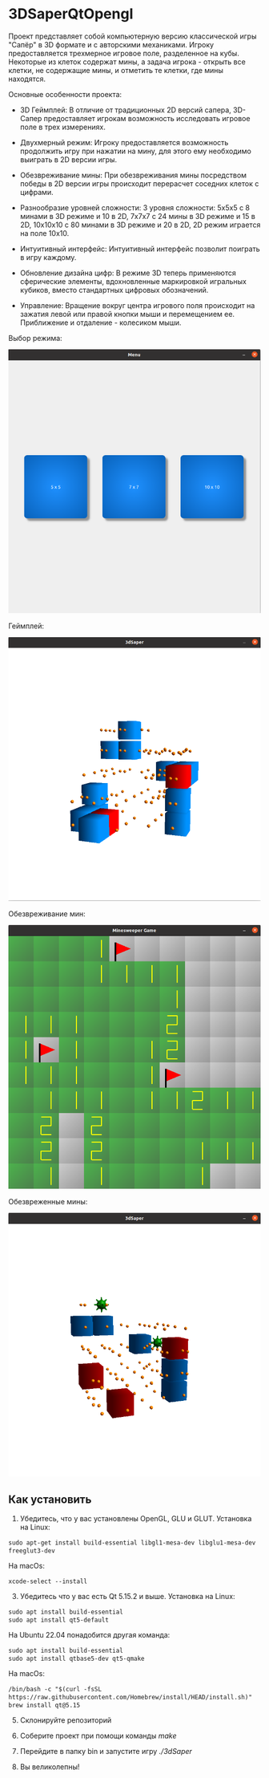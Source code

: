 # 3DSaperQtOpengl

Проект представляет собой компьютерную версию классической игры "Сапёр" в 3D формате и с авторскими механиками. Игроку предоставляется трехмерное игровое поле, разделенное на кубы. Некоторые из клеток содержат мины, а задача игрока - открыть все клетки, не содержащие мины, и отметить те клетки, где мины находятся.


Основные особенности проекта:

- 3D Геймплей: В отличие от традиционных 2D версий сапера, 3D-Сапер предоставляет игрокам возможность исследовать игровое поле в трех измерениях.

- Двухмерный режим: Игроку предоставляется возможность продолжить игру при нажатии на мину, для этого ему необходимо выиграть в 2D версии игры.

- Обезвреживание мины: При обезвреживания мины посредством победы в 2D версии игры происходит перерасчет соседних клеток с цифрами.

- Разнообразие уровней сложности: 3 уровня сложности: 5x5x5 с 8 минами в 3D режиме и 10 в 2D, 7x7x7 c 24 мины в 3D режиме и 15 в 2D, 10x10x10 c 80 минами в 3D режиме и 20 в 2D, 2D режим играется на поле 10x10.
  
- Интуитивный интерфейс: Интуитивный интерфейс позволит поиграть в игру каждому.

- Обновление дизайна цифр: В режиме 3D теперь применяются сферические элементы, вдохновленные маркировкой игральных кубиков, вместо стандартных цифровых обозначений.

- Управление: Вращение вокруг центра игрового поля происходит на зажатия левой или правой кнопки мыши и перемещением ее. Приближение и отдаление - колесиком мыши.

Выбор режима:

![Меню](images/Menu.png)

Геймплей:

![Процесс игры](images/Gameplay.png)

Обезвреживание мин:

![Обезвреживание мин](images/MineClearance.png)

Обезвреженные мины:

![Обезвреженные мины](images/DefusedMines.png)

## Как установить

1. Убедитесь, что у вас установлены OpenGL, GLU и GLUT.
  Установка на Linux:
  ```
  sudo apt-get install build-essential libgl1-mesa-dev libglu1-mesa-dev freeglut3-dev
  ```
  На macOs:
  ```
  xcode-select --install
  ```

3. Убедитесь что у вас есть Qt 5.15.2 и выше.
  Установка на Linux:
  ```
  sudo apt install build-essential
  sudo apt install qt5-default
  ```
  На Ubuntu 22.04 понадобится другая команда:
  ```
  sudo apt install build-essential
  sudo apt install qtbase5-dev qt5-qmake
  ```

  На macOs:
  ```
  /bin/bash -c "$(curl -fsSL https://raw.githubusercontent.com/Homebrew/install/HEAD/install.sh)"
  brew install qt@5.15
  ```

5. Склонируйте репозиторий

6. Соберите проект при помощи команды *make*

7. Перейдите в папку bin и запустите игру *./3dSaper*

8. Вы великолепны!


